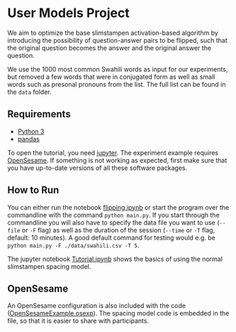 # User Models Project

We aim to optimize the base slimstampen activation-based algorithm by introducing the possibility of question-answer pairs to be flipped, such that the original question becomes the answer and the original answer the question.

We use the 1000 most common Swahili words as input for our experiments, but removed a few words that were in conjugated form as well as small words such as presonal pronouns from the list. The full list can be found in the `data` folder.

## Requirements

- [Python 3](https://www.python.org/downloads/)
- [pandas](https://pandas.pydata.org/getting_started.html)

To open the tutorial, you need [jupyter](https://jupyter.org/install). The experiment example requires [OpenSesame](https://osdoc.cogsci.nl/3.3/download/).
If something is not working as expected, first make sure that you have up-to-date versions of all these software packages.

## How to Run

You can either run the notebook [flipping.ipynb](flipping.ipynb) or start the program over the commandline with the command `python main.py`. If you start through the commandline you will also have to specify the data file you want to use (`--file` or `-F` flag) as well as the duration of the session (`--time` or `-T` flag, default: 10 minutes). A good default command for testing would e.g. be `python main.py -F ./data/swahili.csv -T 5`.

The jupyter notebook [Tutorial.ipynb](Tutorial.ipynb) shows the basics of using the normal slimstampen spacing model.

## OpenSesame

An OpenSesame configuration is also included with the code ([OpenSesameExample.osexp](OpenSesameExample.osexp)). The spacing model code is embedded in the file, so that it is easier to share with participants.
